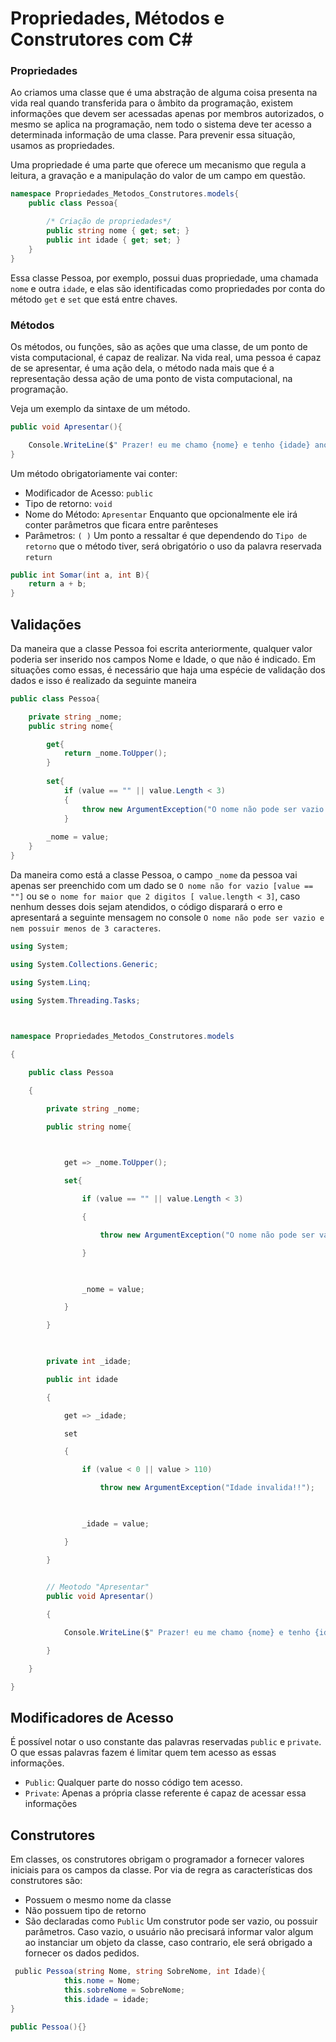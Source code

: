 # Propriedades, Métodos e Construtores com C\#
### Propriedades

Ao criamos uma classe que é uma abstração de alguma coisa presenta na vida real quando transferida para o âmbito da programação, existem informações que devem ser acessadas apenas por membros autorizados, o mesmo se aplica na programação, nem todo o sistema deve ter acesso a determinada informação de uma classe. Para prevenir essa situação, usamos as propriedades.

Uma propriedade é uma parte que oferece um mecanismo que regula a leitura, a gravação e a manipulação do valor de um campo em questão.

```C#
namespace Propriedades_Metodos_Construtores.models{
    public class Pessoa{

		/* Criação de propriedades*/
        public string nome { get; set; }
        public int idade { get; set; }
    }
}
```

Essa classe Pessoa, por exemplo, possui duas propriedade, uma chamada ``nome`` e outra ``idade``, e elas são identificadas como propriedades por conta do método ``get`` e ``set`` que está entre chaves.

### Métodos

Os métodos, ou funções, são as ações que uma classe, de um ponto de vista computacional, é capaz de realizar. Na vida real, uma pessoa é capaz de se apresentar, é uma ação dela, o método nada mais que é a representação dessa ação de uma ponto de vista computacional, na programação.

Veja um exemplo da sintaxe de um método.
```C#
public void Apresentar(){

	Console.WriteLine($" Prazer! eu me chamo {nome} e tenho {idade} anoa!!");
}
```

Um método obrigatoriamente vai conter:
- Modificador de Acesso: ``public``
- Tipo de retorno: ``void``
- Nome do Método: ``Apresentar``
Enquanto que opcionalmente ele irá conter parâmetros que ficara entre parênteses
- Parâmetros: ``( )``
Um ponto a ressaltar é que dependendo do `Tipo de retorno` que o método tiver, será obrigatório o uso da palavra reservada `return`

```C#
public int Somar(int a, int B){
	return a + b;
}
```
## Validações

Da maneira que a classe Pessoa foi escrita anteriormente, qualquer valor poderia ser inserido nos campos Nome e Idade, o que não é indicado. Em situações como essas, é necessário que haja uma espécie de validação dos dados e isso é realizado da seguinte maneira

```C#
public class Pessoa{

	private string _nome;
	public string nome{

		get{
			return _nome.ToUpper();
        }
        
		set{
			if (value == "" || value.Length < 3)
	        {
				throw new ArgumentException("O nome não pode ser vazio e nem possuir menos de 3 caracteres");
			}
		
		_nome = value;
	}
}
```

Da maneira como está a classe Pessoa, o campo ``_nome`` da pessoa vai apenas ser preenchido com um dado se `O nome não for vazio [value == ""]` ou se `o nome for maior que 2 digitos [ value.length < 3]`, caso nenhum desses dois sejam atendidos, o código disparará o erro e apresentará a seguinte mensagem no console `O nome não pode ser vazio e nem possuir menos de 3 caracteres`.

```C#
using System;

using System.Collections.Generic;

using System.Linq;

using System.Threading.Tasks;

  

namespace Propriedades_Metodos_Construtores.models

{

    public class Pessoa

    {

        private string _nome;

        public string nome{

  

            get => _nome.ToUpper();

            set{

                if (value == "" || value.Length < 3)

                {

                    throw new ArgumentException("O nome não pode ser vazio e nem possuir menos de 3 caracteres");

                }

  

                _nome = value;

            }

        }

  

        private int _idade;

        public int idade

        {

            get => _idade;

            set

            {

                if (value < 0 || value > 110)

                    throw new ArgumentException("Idade invalida!!");

  

                _idade = value;

            }

        }

  
		// Meotodo "Apresentar"
        public void Apresentar()

        {

            Console.WriteLine($" Prazer! eu me chamo {nome} e tenho {idade} anoa!!");

        }

    }

}
```

## Modificadores de Acesso

É possível notar o uso constante das palavras reservadas `public` e `private`. O que essas palavras fazem é limitar quem tem acesso as essas informações.
- ``Public``: Qualquer parte do nosso código tem acesso.
- `Private`: Apenas a própria classe referente é capaz de acessar essa informações
## Construtores

Em classes, os construtores obrigam o programador a fornecer valores iniciais para os campos da classe. Por via de regra as características dos construtores são:
- Possuem o mesmo nome da classe
- Não possuem tipo de retorno
- São declaradas como `Public`
Um construtor pode ser vazio, ou possuir parâmetros. Caso vazio, o usuário não precisará informar valor algum ao instanciar um objeto da classe, caso contrario, ele será obrigado a fornecer os dados pedidos.
```C#
 public Pessoa(string Nome, string SobreNome, int Idade){
            this.nome = Nome;
            this.sobreNome = SobreNome;
            this.idade = idade;
}

public Pessoa(){}
```